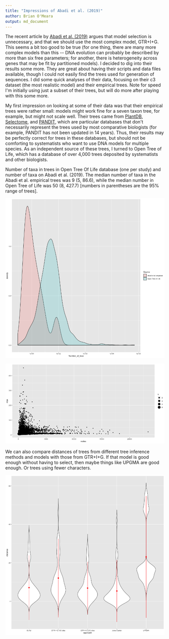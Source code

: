 ```yaml
---
title: "Impressions of Abadi et al. (2019)"
author: Brian O'Meara
output: md_document
---
```


The recent article by [Abadi et al. (2019)](https://doi.org/10.1038/s41467-019-08822-w) argues that model selection is unnecessary, and that we should use the most complex model, GTR+I+G. This seems a bit too good to be true (for one thing, there are many more complex models than this -- DNA evolution can probably be described by more than six free parameters; for another, there is heterogeneity across genes that may be fit by partitioned models). I decided to dig into their results some more. They are great about having their scripts and data files available, though I could not easily find the trees used for generation of sequences. I did some quick analyses of their data, focusing on their c3 dataset (the most realistic model) and their empirical trees. Note for speed I'm initially using just a subset of their trees, but will do more after playing with this some more.

My first impression on looking at some of their data was that their empirical trees were rather small: models might work fine for a seven taxon tree, for example, but might not scale well. Their trees came from [PlantDB](http://www.plantgdb.org/), [Selectome](https://selectome.unil.ch/), and [PANDIT](https://www.ebi.ac.uk/research/goldman/software/pandit), which are particular databases that don't necessarily represent the trees used by most comparative biologists (for example, PANDIT has not been updated in 14 years). Thus, their results may be perfectly correct for trees in these databases, but should not be comforting to systematists who want to use DNA models for multiple species. As an independent source of these trees, I turned to Open Tree of Life, which has a database of over 4,000 trees deposited by systematists and other biologists.



Number of taxa in trees in Open Tree Of Life database (one per study) and number of taxa on Abadi et al. (2019). The median number of taxa in the Abadi et al. empirical trees was 9 (5, 86.6), while the median number in Open Tree of Life was 50 (8, 427.7) [numbers in parentheses are the 95% range of trees].

![plot of chunk summary1](figure/summary1-1.png)

![plot of chunk scatterplot](figure/scatterplot-1.png)

We can also compare distances of trees from different tree inference methods and models with those from GTR+I+G. If that model is good enough without having to select, then maybe things like UPGMA are good enough. Or trees using fewer characters.

![plot of chunk summary2](figure/summary2-1.png)
